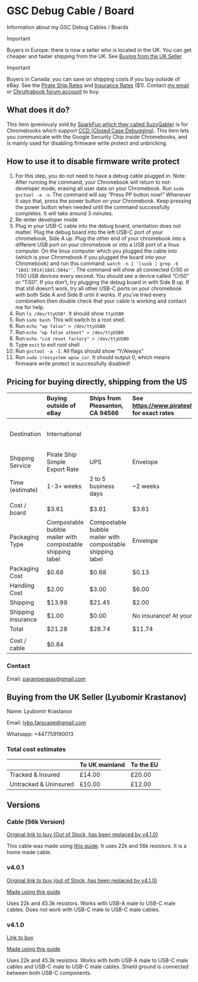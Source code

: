# GSC Debug Cable / Board
Information about my GSC Debug Cables / Boards

> [!IMPORTANT]
> Buyers in Europe: there is now a seller who is located in the UK. You can get cheaper and faster shipping from the UK. See [Buying from the UK Seller](#buying-from-the-uk-seller-lyubomir-krastanov)

> [!IMPORTANT]
> Buyers in Canada: you can save on shipping costs if you buy outside of eBay. See the [Pirate Ship Rates](https://www.pirateship.com/simple-export-rate) and [Insurance Rates](https://support.pirateship.com/en/articles/1068431-does-pirate-ship-offer-insurance#h_7256b8b35d) ($1). Contact [my email](mailto:paranjperajas@gmail.com) or [Chrultrabook forum account](https://forum.chrultrabook.com/u/chocolateloverraj/activity) to buy.

## What does it do?
This item (previously sold by [SparkFun which they called SuzyQable](https://web.archive.org/web/20231028183709/https://www.sparkfun.com/products/retired/14746)) is for Chromebooks which support [CCD (Closed Case Debugging)](https://web.archive.org/web/20231028184033/https://chromium.googlesource.com/chromiumos/third_party/hdctools/+/HEAD/docs/ccd.md). This item lets you communicate with the Google Security Chip inside Chromebooks, and is mainly used for disabling firmware write protect and unbricking.

## How to use it to disable firmware write protect
1. For this step, you do not need to have a debug cable plugged in. Note: After running the command, your Chromebook will return to not-developer mode, erasing all user data on your Chromebook. Run `sudo gsctool -a -o`. The command will say “Press PP button now!” Whenever it says that, press the power button on your Chromebook. Keep pressing the power button when needed until the command successfully completes. It will take around 3 minutes.
2. Re-enter developer mode
3. Plug in your USB-C cable into the debug board, orientation does not matter. Plug the debug board into the left USB-C port of your chromebook, Side A up. Plug the other end of your chromebook into a different USB port on your chromebook or into a USB port of a linux computer. On the linux computer which you plugged the cable into (which is your Chromebook if you plugged the board into your Chromebook) and run this command: `watch -n 1 'lsusb | grep -E "18d1:5014|18d1:504a"'`. The command will show all connected Cr50 or Ti50 USB devices every second. You should see a device called “Cr50” or “Ti50”. If you don’t, try plugging the debug board in with Side B up. If that still doesn’t work, try all other USB-C ports on your chromebook with both Side A and Side B until it works. If you’ve tried every combination then double check that your cable is working and contact me for help.
4. Run `ls /dev/ttyUSB*`. It should show `ttyUSB0`
5. Run `sudo bash`. This will switch to a root shell.
6. Run `echo "wp false" > /dev/ttyUSB0`
7. Run `echo "wp false atboot" > /dev/ttyUSB0`
8. Run `echo "ccd reset factory" > /dev/ttyUSB0`
9. Type `exit` to exit root shell
10. Run `gsctool -a -I`. All flags should show “Y/Always”
11. Run `sudo crossystem wpsw_cur`. It should output 0, which means firmware write protect is successfully disabled!

## Pricing for buying directly, shipping from the US

| |Buying outside of eBay|Ships from Pleasanton, CA 94566|See https://www.pirateship.com/rates for exact rates| | | | | |
|:----|:----|:----|:----|:----|:----|:----|:----|:----|
|Destination|International| | |Canada| |Within US|Cost varies by address, price is for 60007 (Chicago) See https://www.pirateship.com/rates for exact rates| |
|Shipping Service|Pirate Ship Simple Export Rate|UPS|Envelope|Pirate Ship Simple Export Rate|UPS® Standard|USPS Ground Advantage|USPS Priority Mail|FedEX|
|Time (estimate)|1-3+ weeks|2 to 5 business days|~2 weeks|1-3+ weeks|1 week|Up to 5 days not including Sundays|~2 Business Days|~2 Business Days|
| | | | | | | | | |
|Cost / board|$3.61|$3.61|$3.61|$3.61|$3.61|$3.61|$3.61|$3.61|
|Packaging Type|Compostable bubble mailer with compostable shipping label|Compostable bubble mailer with compostable shipping label|Envelope|Compostable bubble mailer with compostable shipping label|Compostable bubble mailer with compostable shipping label|Compostable bubble mailer with compostable shipping label|Compostable bubble mailer with compostable shipping label|Compostable bubble mailer with compostable shipping label|
|Packaging Cost|$0.68|$0.68|$0.13|$0.68|$0.68|$0.68|$0.68|$0.68|
|Handling Cost|$2.00|$3.00|$6.00|$2.00|$3.00|$1.70|$1.70|$4.50|
|Shipping|$13.99|$21.45|$2.00|$10.99|$16.64|$4.14| | |
|Shipping insurance|$1.00|$0.00|No insurance! At your own risk|$1.00|$0.00|0| | |
|Total|$21.28|$28.74|$11.74|$18.28|$23.93|$9.93| | |
| | | | | | | | | |
|Cost / cable|$0.84| | | | | | | |

### Contact
Email: paranjperajas@gmail.com

## Buying from the UK Seller (Lyubomir Krastanov)
Name: Lyubomir Krastanov

Email: lybo.farscape@gmail.com

Whatsapp:	+447759190013

### Total cost estimates
| | To UK mainland | To the	EU |
| -- | -- | -- |
| Tracked & Insured |	£14.00 | £20.00
| Untracked & Uninsured |	£10.00 | £12.00



## Versions
### Cable (56k Version)
[Original link to buy (Out of Stock, has been replaced by v4.1.0)](https://www.ebay.com/itm/334996831342)

This cable was made using [this guide](https://web.archive.org/web/20231028184553/https://chromium.googlesource.com/chromiumos/third_party/hdctools/+/474419984dd023a4c8a51381991b3a8c7a20772c/docs/ccd.md#SuzyQ-SuzyQable). It uses 22k and 56k resistors. It is a home made cable.

### v4.0.1
[Original link to buy (out of Stock, has been replaced by v4.1.0)](https://www.ebay.com/itm/335088802284)

[Made using this guide](https://web.archive.org/web/20231028184033/https://chromium.googlesource.com/chromiumos/third_party/hdctools/+/HEAD/docs/ccd.md#SuzyQ-SuzyQable)

Uses 22k and 45.3k resistors. Works with USB-A male to USB-C male cables. Does not work with USB-C male to USB-C male cables.

### v4.1.0
[Link to buy](https://www.ebay.com/itm/316024978790)

[Made using this guide](https://web.archive.org/web/20231028184033/https://chromium.googlesource.com/chromiumos/third_party/hdctools/+/HEAD/docs/ccd.md#SuzyQ-SuzyQable)

Uses 22k and 45.3k resistors. Works with both USB-A male to USB-C male cables and USB-C male to USB-C male cables. Shield ground is connected between both USB-C components.

